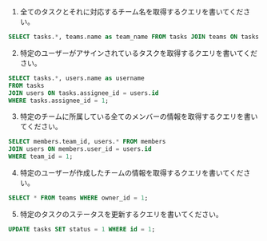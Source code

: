 1. 全てのタスクとそれに対応するチーム名を取得するクエリを書いてください。
```sql
SELECT tasks.*, teams.name as team_name FROM tasks JOIN teams ON tasks.team_id = teams.id;
```

2. 特定のユーザーがアサインされているタスクを取得するクエリを書いてください。
```sql
SELECT tasks.*, users.name as username
FROM tasks
JOIN users ON tasks.assignee_id = users.id
WHERE tasks.assignee_id = 1;
```

3. 特定のチームに所属している全てのメンバーの情報を取得するクエリを書いてください。
```sql
SELECT members.team_id, users.* FROM members
JOIN users ON members.user_id = users.id
WHERE team_id = 1;
```

4. 特定のユーザーが作成したチームの情報を取得するクエリを書いてください。
```sql
SELECT * FROM teams WHERE owner_id = 1;
```

5. 特定のタスクのステータスを更新するクエリを書いてください。
```sql
UPDATE tasks SET status = 1 WHERE id = 1;
```
